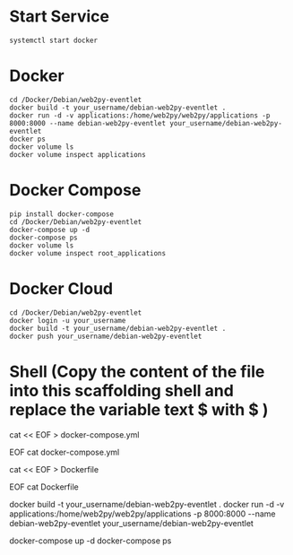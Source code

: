 # Start Service
	systemctl start docker

# Docker
	cd /Docker/Debian/web2py-eventlet
	docker build -t your_username/debian-web2py-eventlet .
	docker run -d -v applications:/home/web2py/web2py/applications -p 8000:8000 --name debian-web2py-eventlet your_username/debian-web2py-eventlet
	docker ps 
	docker volume ls
	docker volume inspect applications

# Docker Compose
	pip install docker-compose
	cd /Docker/Debian/web2py-eventlet
	docker-compose up -d
	docker-compose ps
	docker volume ls
	docker volume inspect root_applications

# Docker Cloud
	cd /Docker/Debian/web2py-eventlet
	docker login -u your_username
	docker build -t your_username/debian-web2py-eventlet .
	docker push your_username/debian-web2py-eventlet

# Shell (Copy the content of the file into this scaffolding shell and replace the variable text $ with \$ )
cat << EOF > docker-compose.yml

EOF
cat docker-compose.yml

cat << EOF > Dockerfile

EOF
cat Dockerfile

docker build -t your_username/debian-web2py-eventlet .
docker run -d -v applications:/home/web2py/web2py/applications -p 8000:8000 --name debian-web2py-eventlet your_username/debian-web2py-eventlet

docker-compose up -d
docker-compose ps

